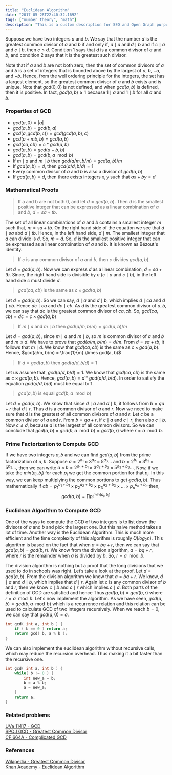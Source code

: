```yaml
---
title: "Euclidean Algorithm"
date: "2017-05-28T22:40:32.169Z"
tags: ["number theory", "math"]
description: "This is a custom description for SEO and Open Graph purposes, rather than the default generated excerpt. Simply add a description field to the frontmatter."
---
```


Suppose we have two integers $a$ and $b$. We say that the number $d$ is the greatest common divisor of $a$ and $b$ if and only if, $d \mid a$ and $d \mid b$ and if $c \mid a$ and $c \mid b$, then $c \leq d$. Condition $1$ says that $d$ is a common divisor of $a$ and $b$, and condition $2$ says that it is the greatest such divisor.

Note that if $a$ and $b$ are not both zero, then the set of common divisors of $a$ and $b$ is a set of integers that is bounded above by the largest of $a$, $b$, $-a$, and $-b$. Hence, from the well ordering principle for the integers, the set has a largest element, so the greatest common divisor of $a$ and $b$ exists and is unique. Note that $gcd(0,0)$ is not defined, and when $gcd(a,b)$ is defined, then it is positive. In fact, $gcd(a, b) \geq 1$ because $1 \mid a$ and $1 \mid b$ for all $a$ and $b$.

### Properties of GCD

- $gcd(a, 0) = |a|$
- $gcd(a, b) = gcd(b, a)$
- $gcd(a, gcd(b, c)) = gcd(gcd(a, b), c)$
- $gcd(a + mb, b) = gcd(a, b)$
- $gcd(ca, cb) = c * gcd(a, b)$
- $gcd(a, b) = gcd(a - b, b)$
- $gcd(a, b) = gcd(b, a \mod b)$
- If $m \mid a$ and $m \mid b$ then $gcd(a/m, b/m) = gcd(a, b)/m$
- If $gcd(a, b) = d$, then $gcd(a/d, b/d) = 1$
- Every common divisor of $a$ and $b$ is also a divisor of $gcd(a, b)$
- If $gcd(a, b) = d$, then there exists integers $x, y$ such that $ax + by = d$

### Mathematical Proofs

> If a and b are not both 0, and let $d = gcd(a, b)$. Then $d$ is the smallest positive integer that can be expressed as a linear combination of $a$ and $b$, $d = sa+tb$.

The set of all linear combinations of $a$ and $b$ contains a smallest integer $m$ such that, $m = sa+tb$. On the right hand side of the equation we see that $d \mid sa$ abd $d \mid tb$. Hence, in the left hand side, $d \mid m$. The smallest integer that $d$ can divide is $d$. So, $m = d$. So, $d$ is the smallest positive integer that can be expressed as a linear combination of $a$ and $b$. It is known as Bézout's identity.

> If $c$ is any common divisor of $a$ and $b$, then $c$ divides $gcd(a, b)$.

Let $d = gcd(a, b)$. Now we can express $d$ as a linear combination, $d = sa + tb$. Since, the right hand side is divisible by $c$ ($c \mid a$ and $c \mid b$), in the left hand side $c$ must divide $d$.

> $gcd(ca, cb)$ is the same as $c\times gcd(a, b)$

Let $d = gcd(a, b)$. So we can say, $d \mid a$ and $d \mid b$, which implies $d \mid ca$ and $d \mid cb$. Hence $dc \mid ca$ and $dc \mid cb$. As $d$ is the greatest common divisor of $a, b$, we can say that $dc$ is the greatest common divisor of $ca, cb$. So, $gcd(ca, cb) = dc = c \times gcd(a, b)$

> If $m \mid a$ and $m \mid b$ then $gcd(a/m, b/m) = gcd(a, b)/m$

Let $d = gcd(a, b)$, since $m \mid a$ and $m \mid b$, so $m$ is common divisor of $a$ and $b$ and $m \leq d$. We have to prove that $gcd(a / m, b / m) = d / m$. From $d = sa + tb$, it follows that $m \mid d$. We know that $gcd(ca, cb)$ is the same as $c\times gcd(a, b)$. Hence, $gcd(a/m, b/m) = \frac{1}{m} \times gcd(a, b)$

> If $d = gcd(a, b)$ then $gcd(a / d, b / d) = 1$

Let us assume that, $gcd(a / d, b / d) = 1$. We know that $gcd(ca, cb)$ is the same as $c\times gcd(a, b)$. Hence, $gcd(a, b) = d * gcd( a / d, b / d )$. In order to satisfy the equation $gcd(a / d, b / d)$ must be equal to $1$.

> $gcd(a, b)$ is equal $gcd(b, a \mod b)$

Let $d = gcd(a, b)$. We know that since $d \mid a$ and $d \mid b$, it follows from $b = qa + r$ that $d \mid r$. Thus $d$ is a common divisor of $a$ and $r$. Now we need to make sure that $d$ is the greatest of all common divisors of $a$ and $r$. Let $c$ be a common divisor of $a$ and $r$. From $b = qa + r$, if $c \mid a$ and $c \mid r$, then also $c \mid b$. Now $c \leq d$, because $d$ is the largest of all common divisors. So we can conclude that $gcd(a, b)$ = $gcd(b, a \mod b) = gcd(b, r)$ where $r = a \mod b$.

### Prime Factorization to Compute GCD

If we have two integers $a, b$ and we can find $gcd(a, b)$ from the prime factorization of $a, b$. Suppose $a = 2^{a_1} \times 3^{a_2} \times 5^{a_3}...$ and $b = 2^{b_1} \times 3^{b_2} \times 5^{b_3}...$, then we can write $a \times b = 2^{a_1 + b_1} \times3^{a_2+b_2} \times5^{a_3 + b_3}...$. Now, if we take the $min(a_i, b_i)$ for each $p_i$ we get the common portion for that $p_i$. In this way, we can keep multiplying the common portions to get $gcd(a, b)$. Thus mathematically if $ab = p_1^{a_1 + b_1} \times p_2^{a_2 + b_2} \times p_3^{a_3 + b_3} \times \dots \times p_n^{a_n + b_n}$ then, $$gcd(a, b) = \prod p_i^{min(a_i , b_i)}$$

### Euclidean Algorithm to Compute GCD

One of the ways to compute the GCD of two integers is to list down the divisors of $a$ and $b$ and pick the largest one. But this naive method takes a lot of time. Another way is the Euclidean Algorithm. This is much more efficient and the time complexity of this algorithm is roughly $O(log_2n)$. This algorithm is based on the fact that when $a = bq + r$, then we can say that $gcd(a, b) = gcd(b, r)$. We know from the division algorithm, $a = bq + r$, where $r$ is the remainder when $a$ is divided by $b$. So, $r = a \mod b$.

The division algorithm is nothing but a proof that the long divisions that we used to do in schools was right. Let’s take a look at the proof, Let $d = gcd(a, b)$. From the division algorithm we know that $a = bq + r$. We know, $d \mid a$ and $d \mid b$, which implies that $d \mid r$. Again let $c$ is any common divisor of $b$ and $r$, then we know $c \mid b$ and $c \mid r$ which implies $c \mid a$. Both parts of the definition of GCD are satisfied and hence Thus $gcd(a, b) = gcd(b, r)$ where $r = a \mod b$. Let's now implement the algorithm. As we have seen, $gcd(a, b) = gcd(b, a \mod b)$ which is a recurrence relation and this relation can be used to calculate GCD of two integers recursively. When we reach $b = 0$, we can say that $gcd(a, 0) = a$.

```cpp
int gcd( int a, int b ) {
    if ( b == 0 ) return a;
    return gcd( b, a % b );
}
```

We can also implement the euclidean algorithm without recursive calls, which may reduce the recursion overhead. Thus making it a bit faster than the recursive one.

```cpp
int gcd( int a, int b ) {
    while( b != 0 ) {
        int new_a = b;
        b = a % b;
        a = new_a;
    }
    return a;
}
```

### Related problems

[UVa 11417 - GCD](https://uva.onlinejudge.org/index.php?option=onlinejudge&page=show_problem&problem=2412) <br>
[SPOJ GCD - Greatest Common Divisor](https://www.spoj.com/problems/GCD/) <br>
[CF 664A - Complicated GCD](https://codeforces.com/problemset/problem/664/A) <br>

### References

[Wikipedia - Greatest Common Divisor](https://en.wikipedia.org/wiki/Greatest_common_divisor) <br>
[Khan Academy - Euclidean Algorithm](https://www.khanacademy.org/computing/computer-science/cryptography/modarithmetic/a/the-euclidean-algorithm)
